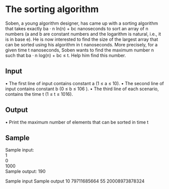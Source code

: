 # The sorting algorithm

Soben, a young algorithm designer, has came up with a sorting algorithm that takes exactly
ba · n ln(n) + bc nanoseconds to sort an array of n numbers (a and b are constant numbers and
the logarithm is natural, i.e., it is in base e). He is now interested to find the size of the largest
array that can be sorted using his algorithm in t nanoseconds. More precisely, for a given time t
nanoseconds, Soben wants to find the maximum number n such that ba · n log(n) + bc ≤ t. Help
him find this number.

## Input
• The first line of input contains constant a (1 ≤ a ≤ 10).
• The second line of input contains constant b (0 ≤ b ≤ 106
).
• The third line of each scenario, contains the time t (1 ≤ t ≤ 1016).

## Output
• Print the maximum number of elements that can be sorted in time t

## Sample

Sample input: <br>
1<br>
0<br>
1000<br>
Sample output: 
190<br>

Sample input             Sample output
10                        79711685664
55
20008973878324
